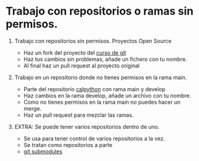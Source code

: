 # Trabajo con repositorios o ramas sin permisos.

1. Trabajo con repositorios sin permisos. Proyectos Open Source
   - Haz un fork del proyecto del [curso de git](https://github.com/oscarnovillo/Curso-de-Git-ISMIE.git)
   - Haz tus cambios sin problemas, añade un fichero con tu nombre.
   - Al final haz un pull request al proyecto original

2. Trabajo en un repositorio donde no tienes permisos en la rama main.
   - Parte del repositorio [calpython](https://github.com/oscarnovillo/calcpython) con rama main y develop
   - Haz cambios en la rama develop, añade un archivo con tu nombre.
   - Como no tienes permisos en la rama main no puedes hacer un merge.
   - Haz un pull request para mezclar las ramas.


3. EXTRA: Se puede tener varios repositorios dentro de uno.
    - Se usa para tener control de varios repositorios a la vez.
    - Se tratan como repositorios a parte
    - [git submodules](https://git-scm.com/book/en/v2/Git-Tools-Submodules)
